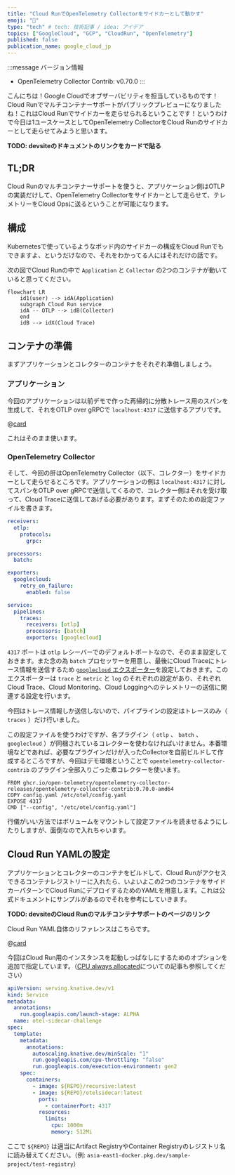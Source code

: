 ```yaml
---
title: "Cloud RunでOpenTelemetry Collectorをサイドカーとして動かす"
emoji: "🔭"
type: "tech" # tech: 技術記事 / idea: アイデア
topics: ["GoogleCloud", "GCP", "CloudRun", "OpenTelemetry"]
published: false
publication_name: google_cloud_jp
---
```


:::message
バージョン情報

* OpenTelemetry Collector Contrib: v0.70.0
:::

こんにちは！Google Cloudでオブザーバビリティを担当しているものです！Cloud Runでマルチコンテナーサポートがパブリックプレビューになりましたね！これはCloud Runでサイドカーを走らせられるということです！というわけで今日は1ユースケースとしてOpenTelemetry CollectorをCloud Runのサイドカーとして走らせてみようと思います。

**TODO: devsiteのドキュメントのリンクをカードで貼る**

## TL;DR

Cloud Runのマルチコンテナーサポートを使うと、アプリケーション側はOTLPの実装だけして、OpenTelemetry Collectorをサイドカーとして走らせて、テレメトリーをCloud Opsに送るということが可能になります。

## 構成

Kubernetesで使っているようなポッド内のサイドカーの構成をCloud Runでもできますよ、というだけなので、それをわかってる人にはそれだけの話です。

次の図でCloud Runの中で `Application` と `Collector` の2つのコンテナが動いていると思ってください。

```mermaid
flowchart LR
    id1(user) --> idA(Application)
    subgraph Cloud Run service
    idA -- OTLP --> idB(Collector)
    end
    idB --> idX(Cloud Trace)
```

## コンテナの準備

まずアプリケーションとコレクターのコンテナをそれぞれ準備しましょう。

### アプリケーション

今回のアプリケーションは以前デモで作った再帰的に分散トレース用のスパンを生成して、それをOTLP over gRPCで `localhost:4317` に送信するアプリです。

@[card](https://github.com/GoogleCloudPlatform/devrel-demos/tree/main/devops/otel-col-gke-add-labels/src/service)

これはそのまま使います。

### OpenTelemetry Collector

そして、今回の肝はOpenTelemetry Collector（以下、コレクター）をサイドカーとして走らせるところです。アプリケーションの側は `localhost:4317` に対してスパンをOTLP over gRPCで送信してくるので、コレクター側はそれを受け取って、Cloud Traceに送信してあげる必要があります。まずそのための設定ファイルを書きます。

```yaml:config.yaml
receivers:
  otlp:
    protocols:
      grpc:

processors:
  batch:

exporters:
  googlecloud:
    retry_on_failure:
      enabled: false

service:
  pipelines:
    traces:
      receivers: [otlp]
      processors: [batch]
      exporters: [googlecloud]
```

`4317` ポートは `otlp` レシーバーでのデフォルトポートなので、そのまま設定しておきます。また念の為 `batch` プロセッサーを用意し、最後にCloud Traceにトレース情報を送信するため [`googlecloud` エクスポーター](https://github.com/open-telemetry/opentelemetry-collector-contrib/blob/main/exporter/googlecloudexporter/README.md)を設定しておきます。このエクスポーターは `trace` と `metric` と `log` のそれぞれの設定があり、それぞれCloud Trace、Cloud Monitoring、Cloud Loggingへのテレメトリーの送信に関連する設定を行います。

今回はトレース情報しか送信しないので、パイプラインの設定はトレースのみ（ `traces` ）だけ行いました。

この設定ファイルを使うわけですが、各プラグイン（ `otlp` 、 `batch` 、 `googlecloud` ）が同梱されているコレクターを使わなければいけません。本番環境などであれば、必要なプラグインだけが入ったCollectorを自前ビルドして作成するところですが、今回はデモ環境ということで `opentelemetry-collector-contrib` のプラグイン全部入りごった煮コレクターを使います。

```docker:Dockerfile
FROM ghcr.io/open-telemetry/opentelemetry-collector-releases/opentelemetry-collector-contrib:0.70.0-amd64
COPY config.yaml /etc/otel/config.yaml
EXPOSE 4317
CMD ["--config", "/etc/otel/config.yaml"]
```

行儀がいい方法ではボリュームをマウントして設定ファイルを読ませるようにしたりしますが、面倒なので入れちゃいます。

## Cloud Run YAMLの設定

アプリケーションとコレクターのコンテナをビルドして、Cloud Runがアクセスできるコンテナレジストリーに入れたら、いよいよこの2つのコンテナをサイドカーパターンでCloud RunにデプロイするためのYAMLを用意します。これは公式ドキュメントにサンプルがあるのでそれを参考にしていきます。

**TODO: devsiteのCloud Runのマルチコンテナサポートのページのリンク**

Cloud Run YAML自体のリファレンスはこちらです。

@[card](https://cloud.google.com/run/docs/reference/yaml/v1)

今回はCloud Run用のインスタンスを起動しっぱなしにするためのオプションを追加で指定しています。（[CPU always allocated](https://cloud.google.com/blog/ja/products/serverless/cloud-run-gets-always-on-cpu-allocation?hl=ja)についての記事も参照してください）

```yaml:multicontainers.yaml
apiVersion: serving.knative.dev/v1
kind: Service
metadata:
  annotations:
    run.googleapis.com/launch-stage: ALPHA
  name: otel-sidecar-challenge
spec:
  template:
    metadata:
      annotations:
        autoscaling.knative.dev/minScale: "1"
        run.googleapis.com/cpu-throttling: "false"
        run.googleapis.com/execution-environment: gen2
    spec:
      containers:
        - image: ${REPO}/recursive:latest
        - image: ${REPO}/otelsidecar:latest
          ports:
            - containerPort: 4317
          resources:
            limits:
              cpu: 1000m
              memory: 512Mi
```

ここで `${REPO}` は適当にArtifact RegistryやContainer Registryのレジストリ名に読み替えてください。（例: `asia-east1-docker.pkg.dev/sample-project/test-registry`）
